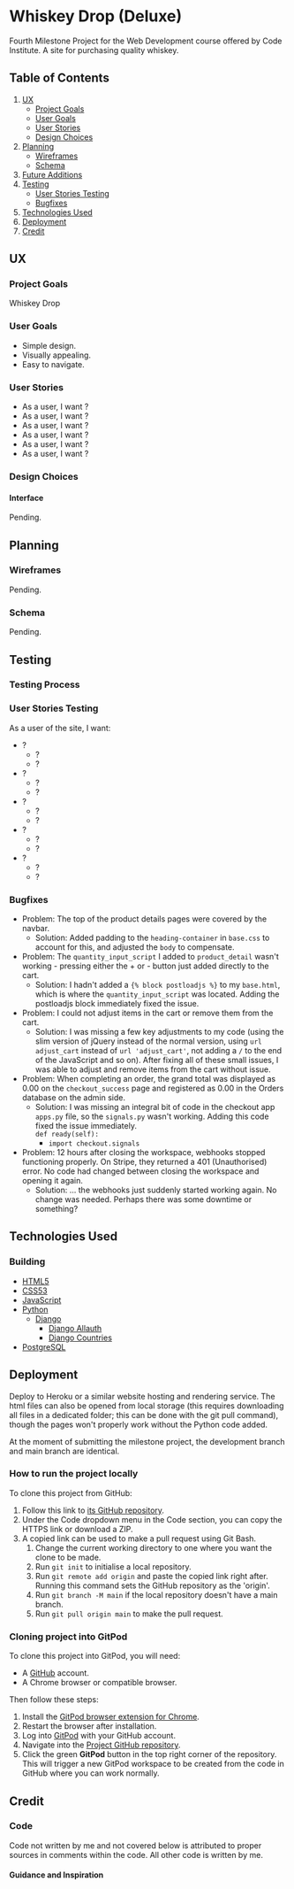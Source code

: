 # Whiskey Drop (Deluxe)

Fourth Milestone Project for the Web Development course offered by Code Institute. A site for purchasing quality whiskey.

## Table of Contents
1. [UX](#ux)
	- [Project Goals](#project-goals)
	- [User Goals](#user-goals)
	- [User Stories](#user-stories)
	- [Design Choices](#design-choices)
2. [Planning](#planning)
	- [Wireframes](#wireframes)
 	- [Schema](#schema)
3. [Future Additions](#future-additions)
4. [Testing](#testing)
	- [User Stories Testing](#user-stories-testing)
 	- [Bugfixes](#bugfixes)
5. [Technologies Used](#technologies-used)
6. [Deployment](#deployment)
7. [Credit](#credit)

## UX

### Project Goals

Whiskey Drop

### User Goals

- Simple design.
- Visually appealing.
- Easy to navigate.

### User Stories

- As a user, I want ?
- As a user, I want ?
- As a user, I want ?
- As a user, I want ?
- As a user, I want ?
- As a user, I want ?

### Design Choices

#### Interface

Pending.

## Planning

### Wireframes
Pending.

### Schema
Pending.

## Testing

<!-- The site has been tested extensively to ensure the best user experience across multiple screen sizes.

The developer used **W3C CSS Validation Service** and **W3C Markup Validation Service** to check the validity of the HTML and CSS. -->

### Testing Process
<!-- 
To make sure the site renders acceptably across several screen sizes, I made liberal use of the DevTools offered by Google Chrome, as well as testing load times, mobile and desktop, with the Lighthouse Chrome extension.

![Testing main page desktop version.](docs/lighthouse-test-desktop.png)

![Testing main page mobile version.](docs/lighthouse-test-mobile.png) -->

### User Stories Testing

As a user of the site, I want:
- ?
	- ?
 	- ?
- ?
	- ?
 	- ?
- ?
	- ?
 	- ?
- ?
	- ?
 	- ?
- ?
	- ?
 	- ?

### Bugfixes
- Problem: The top of the product details pages were covered by the navbar.
	- Solution: Added padding to the `heading-container` in `base.css` to account for this, and adjusted the `body` to compensate.
- Problem: The `quantity_input_script` I added to `product_detail` wasn't working - pressing either the + or - button just added directly to the cart.
	- Solution: I hadn't added a `{% block postloadjs %}` to my `base.html`, which is where the `quantity_input_script` was located. Adding the postloadjs block immediately fixed the issue.
- Problem: I could not adjust items in the cart or remove them from the cart.
	- Solution: I was missing a few key adjustments to my code (using the slim version of jQuery instead of the normal version, using `url adjust_cart` instead of `url 'adjust_cart'`, not adding a `/` to the end of the JavaScript and so on). After fixing all of these small issues, I was able to adjust and remove items from the cart without issue.
- Problem: When completing an order, the grand total was displayed as 0.00 on the `checkout_success` page and registered as 0.00 in the Orders database on the admin side.
	- Solution: I was missing an integral bit of code in the checkout app `apps.py` file, so the `signals.py` wasn't working. Adding this code fixed the issue immediately.<br>
		`def ready(self):`<br>
        - `import checkout.signals`<br>
- Problem: 12 hours after closing the workspace, webhooks stopped functioning properly. On Stripe, they returned a 401 (Unauthorised) error. No code had changed between closing the workspace and opening it again.
	- Solution: ... the webhooks just suddenly started working again. No change was needed. Perhaps there was some downtime or something?

## Technologies Used

### Building
- [HTML5](https://developer.mozilla.org/en-US/docs/Learn/HTML)
- [CSS53](https://developer.mozilla.org/en-US/docs/Learn/CSS)
- [JavaScript](https://developer.mozilla.org/en-US/docs/Learn/JavaScript/First_steps/What_is_JavaScript)
- [Python](https://docs.python.org/3/)
    - [Django](https://docs.djangoproject.com/en/5.0/)
		- [Django Allauth](https://docs.allauth.org/en/latest/)
		- [Django Countries](https://pypi.org/project/django-countries/)
- [PostgreSQL](https://www.postgresql.org/docs/)

<!-- ### Testing
- [Lighthouse](https://chromewebstore.google.com/detail/lighthouse/blipmdconlkpinefehnmjammfjpmpbjk)

### Validation
- [W3C CSS Validation](https://jigsaw.w3.org/css-validator/#validate_by_input)
- [W3C Markup Validation](https://validator.w3.org/#validate_by_input) -->

## Deployment
Deploy to Heroku or a similar website hosting and rendering service. The html files can also be opened from local storage (this requires downloading all files in a dedicated folder; this can be done with the git pull command), though the pages won't properly work without the Python code added.

<!-- To deploy this site to Heroku from [its GitHub repository](https://github.com/cosmicCode42/OC-archive), the following steps were taken.

1. Log in to a PostgreSQL database service.
2. Create a new PostgreSQL database. On Aiven, this is done by creating a new service. You must create a project beforehand, then add the service inside that project.
3. Copy the database URL (service URI on Aiven).
4. Make sure to create a `requirements.txt` file with the terminal command `pip freeze --local > requirements.txt`. Make sure to save the file and add, commit and push it to your repository. (Unnecessary here since this project already has a requirements.txt file.)
5. Make sure to create a Procfile and add the command `web: python run.py1` into it. Make sure to save the file and add, commit and push it to your repository. (Unnecessary here since this project already has a Procfile.)
6. Your `__init__.py` file will require a few lines of code (my `__init__.py` already has these so if copying mine this can be safely ignored). Refer to [oc-archive-troubleshoot](oc-archive-troubleshoot.txt) for the exact code.
Make sure to save the file and add, commit and push it to your repository.
8. Log in to [Heroku](https://www.heroku.com/).
9. Create a new app.
10. Go to the Settings of your app and click Reveal Config Vars. Add your copied database URL as `DATABASE_URL`, then add each of the other environmental variables: `DEBUG` (`True` or `False` depending on the current state of the project), `IP` (usually set to `0.0.0.0`), `PORT` (usually `5000`), `SECRET_KEY` (you make a unique one).
11. Go to the Deploy tab of your app. In the Deployment method section, select "Connect to GitHub". You can click "Enable Automatic Deploys" so that each time you commit to your GitHub repository, the Heroku app is redeployed.
12. Click the "More" button next to "Open App" and select "Run console". Run `python3` in the Heroku console. -->

<!-- If the steps are followed correctly, when opening the app, the website should be fully functional. The new database will be empty, so you will have to add new users -->

At the moment of submitting the milestone project, the development branch and main branch are identical.

### How to run the project locally

To clone this project from GitHub:

1. Follow this link to [its GitHub repository](https://github.com/cosmicCode42/whiskey-drop-dx).
2. Under the Code dropdown menu in the Code section, you can copy the HTTPS link or download a ZIP.
3. A copied link can be used to make a pull request using Git Bash. 
	1. Change the current working directory to one where you want the clone to be made.
	2. Run ``git init`` to initialise a local repository.
	3. Run ``git remote add origin`` and paste the copied link right after. Running this command sets the GitHub repository as the 'origin'.
	4. Run ``git branch -M main`` if the local repository doesn't have a main branch.
	5. Run ``git pull origin main`` to make the pull request.

### Cloning project into GitPod

To clone this project into GitPod, you will need:
- A [GitHub](https://github.com) account.
- A Chrome browser or compatible browser.

Then follow these steps:
1. Install the [GitPod browser extension for Chrome](https://www.gitpod.io/docs/configure/user-settings/browser-extension).
2. Restart the browser after installation.
3. Log into [GitPod](https://www.gitpod.io) with your GitHub account.
4. Navigate into the [Project GitHub repository](https://github.com/cosmicCode42/whiskey-drop-dx).
5. Click the green **GitPod** button in the top right corner of the repository. This will trigger a new GitPod workspace to be created from the code in GitHub where you can work normally.

## Credit

### Code

Code not written by me and not covered below is attributed to proper sources in comments within the code. All other code is written by me.

#### Guidance and Inspiration
